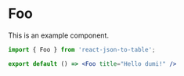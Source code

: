 # Foo

This is an example component.

```jsx
import { Foo } from 'react-json-to-table';

export default () => <Foo title="Hello dumi!" />
```
